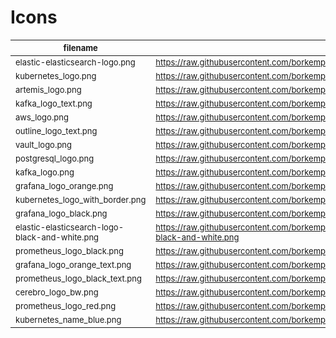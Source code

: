 # Icons

<!-- ICONS START -->
| <span style='font-size:small'>filename</span> | <span style='font-size:small'>raw url</span> |
| --- | --- |
| <span style='font-size:small'>elastic-elasticsearch-logo.png</span> | <span style='font-size:small'>https://raw.githubusercontent.com/borkempire/icons/actions/icons/elastic-elasticsearch-logo.png</span> |
| <span style='font-size:small'>kubernetes_logo.png</span> | <span style='font-size:small'>https://raw.githubusercontent.com/borkempire/icons/actions/icons/kubernetes_logo.png</span> |
| <span style='font-size:small'>artemis_logo.png</span> | <span style='font-size:small'>https://raw.githubusercontent.com/borkempire/icons/actions/icons/artemis_logo.png</span> |
| <span style='font-size:small'>kafka_logo_text.png</span> | <span style='font-size:small'>https://raw.githubusercontent.com/borkempire/icons/actions/icons/kafka_logo_text.png</span> |
| <span style='font-size:small'>aws_logo.png</span> | <span style='font-size:small'>https://raw.githubusercontent.com/borkempire/icons/actions/icons/aws_logo.png</span> |
| <span style='font-size:small'>outline_logo_text.png</span> | <span style='font-size:small'>https://raw.githubusercontent.com/borkempire/icons/actions/icons/outline_logo_text.png</span> |
| <span style='font-size:small'>vault_logo.png</span> | <span style='font-size:small'>https://raw.githubusercontent.com/borkempire/icons/actions/icons/vault_logo.png</span> |
| <span style='font-size:small'>postgresql_logo.png</span> | <span style='font-size:small'>https://raw.githubusercontent.com/borkempire/icons/actions/icons/postgresql_logo.png</span> |
| <span style='font-size:small'>kafka_logo.png</span> | <span style='font-size:small'>https://raw.githubusercontent.com/borkempire/icons/actions/icons/kafka_logo.png</span> |
| <span style='font-size:small'>grafana_logo_orange.png</span> | <span style='font-size:small'>https://raw.githubusercontent.com/borkempire/icons/actions/icons/grafana_logo_orange.png</span> |
| <span style='font-size:small'>kubernetes_logo_with_border.png</span> | <span style='font-size:small'>https://raw.githubusercontent.com/borkempire/icons/actions/icons/kubernetes_logo_with_border.png</span> |
| <span style='font-size:small'>grafana_logo_black.png</span> | <span style='font-size:small'>https://raw.githubusercontent.com/borkempire/icons/actions/icons/grafana_logo_black.png</span> |
| <span style='font-size:small'>elastic-elasticsearch-logo-black-and-white.png</span> | <span style='font-size:small'>https://raw.githubusercontent.com/borkempire/icons/actions/icons/elastic-elasticsearch-logo-black-and-white.png</span> |
| <span style='font-size:small'>prometheus_logo_black.png</span> | <span style='font-size:small'>https://raw.githubusercontent.com/borkempire/icons/actions/icons/prometheus_logo_black.png</span> |
| <span style='font-size:small'>grafana_logo_orange_text.png</span> | <span style='font-size:small'>https://raw.githubusercontent.com/borkempire/icons/actions/icons/grafana_logo_orange_text.png</span> |
| <span style='font-size:small'>prometheus_logo_black_text.png</span> | <span style='font-size:small'>https://raw.githubusercontent.com/borkempire/icons/actions/icons/prometheus_logo_black_text.png</span> |
| <span style='font-size:small'>cerebro_logo_bw.png</span> | <span style='font-size:small'>https://raw.githubusercontent.com/borkempire/icons/actions/icons/cerebro_logo_bw.png</span> |
| <span style='font-size:small'>prometheus_logo_red.png</span> | <span style='font-size:small'>https://raw.githubusercontent.com/borkempire/icons/actions/icons/prometheus_logo_red.png</span> |
| <span style='font-size:small'>kubernetes_name_blue.png</span> | <span style='font-size:small'>https://raw.githubusercontent.com/borkempire/icons/actions/icons/kubernetes_name_blue.png</span> |
<!-- ICONS END -->
